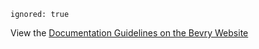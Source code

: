 ```
ignored: true
```

View the [Documentation Guidelines on the Bevry Website](http://bevry.me/learn/community-documentation-guidelines)
